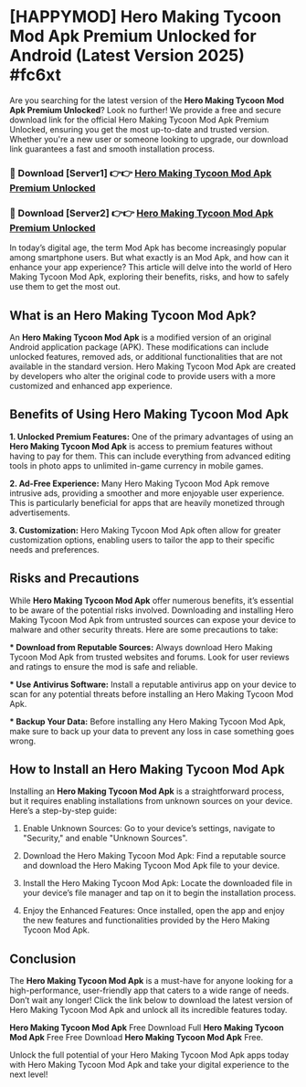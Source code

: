 # [HAPPYMOD] Hero Making Tycoon Mod Apk Premium Unlocked for Android (Latest Version 2025) #fc6xt

Are you searching for the latest version of the <strong>Hero Making Tycoon Mod Apk Premium Unlocked</strong>? Look no further! We provide a free and secure download link for the official Hero Making Tycoon Mod Apk Premium Unlocked, ensuring you get the most up-to-date and trusted version. Whether you're a new user or someone looking to upgrade, our download link guarantees a fast and smooth installation process.


<h3>🔴 Download [Server1] 👉👉 <a href="https://appsnew.pages.dev?q=Hero+Making+Tycoon+Mod+Apk">Hero Making Tycoon Mod Apk Premium Unlocked</a></h3>

<h3>🔴 Download [Server2] 👉👉 <a href="https://appsnew.pages.dev?q=Hero+Making+Tycoon+Mod+Apk">Hero Making Tycoon Mod Apk Premium Unlocked</a></h3>


In today’s digital age, the term Mod Apk has become increasingly popular among smartphone users. But what exactly is an Mod Apk, and how can it enhance your app experience? This article will delve into the world of Hero Making Tycoon Mod Apk, exploring their benefits, risks, and how to safely use them to get the most out.


<h2>What is an Hero Making Tycoon Mod Apk?</h2>

An <strong>Hero Making Tycoon Mod Apk</strong> is a modified version of an original Android application package (APK). These modifications can include unlocked features, removed ads, or additional functionalities that are not available in the standard version. Hero Making Tycoon Mod Apk are created by developers who alter the original code to provide users with a more customized and enhanced app experience.


<h2>Benefits of Using Hero Making Tycoon Mod Apk</h2>

<strong> 1. Unlocked Premium Features:</strong> One of the primary advantages of using an <strong>Hero Making Tycoon Mod Apk</strong> is access to premium features without having to pay for them. This can include everything from advanced editing tools in photo apps to unlimited in-game currency in mobile games.

<strong> 2. Ad-Free Experience:</strong> Many Hero Making Tycoon Mod Apk remove intrusive ads, providing a smoother and more enjoyable user experience. This is particularly beneficial for apps that are heavily monetized through advertisements.

<strong> 3. Customization:</strong> Hero Making Tycoon Mod Apk often allow for greater customization options, enabling users to tailor the app to their specific needs and preferences.


<h2>Risks and Precautions</h2>

While <strong>Hero Making Tycoon Mod Apk</strong> offer numerous benefits, it’s essential to be aware of the potential risks involved. Downloading and installing Hero Making Tycoon Mod Apk from untrusted sources can expose your device to malware and other security threats. Here are some precautions to take:

<strong> * Download from Reputable Sources:</strong> Always download Hero Making Tycoon Mod Apk from trusted websites and forums. Look for user reviews and ratings to ensure the mod is safe and reliable.

<strong> * Use Antivirus Software:</strong> Install a reputable antivirus app on your device to scan for any potential threats before installing an Hero Making Tycoon Mod Apk.

<strong> * Backup Your Data:</strong> Before installing any Hero Making Tycoon Mod Apk, make sure to back up your data to prevent any loss in case something goes wrong.


<h2>How to Install an Hero Making Tycoon Mod Apk</h2>

Installing an <strong>Hero Making Tycoon Mod Apk</strong> is a straightforward process, but it requires enabling installations from unknown sources on your device. Here’s a step-by-step guide:

 1. Enable Unknown Sources: Go to your device’s settings, navigate to "Security," and enable "Unknown Sources".

 2. Download the Hero Making Tycoon Mod Apk: Find a reputable source and download the Hero Making Tycoon Mod Apk file to your device.

 3. Install the Hero Making Tycoon Mod Apk: Locate the downloaded file in your device’s file manager and tap on it to begin the installation process.

 4. Enjoy the Enhanced Features: Once installed, open the app and enjoy the new features and functionalities provided by the Hero Making Tycoon Mod Apk.


<h2><strong>Conclusion</strong></h2>

The <strong>Hero Making Tycoon Mod Apk</strong> is a must-have for anyone looking for a high-performance, user-friendly app that caters to a wide range of needs. Don’t wait any longer! Click the link below to download the latest version of Hero Making Tycoon Mod Apk and unlock all its incredible features today.

<strong>Hero Making Tycoon Mod Apk</strong> Free Download Full <strong>Hero Making Tycoon Mod Apk</strong> Free Free Download <strong>Hero Making Tycoon Mod Apk</strong> Free.

Unlock the full potential of your Hero Making Tycoon Mod Apk apps today with Hero Making Tycoon Mod Apk and take your digital experience to the next level!